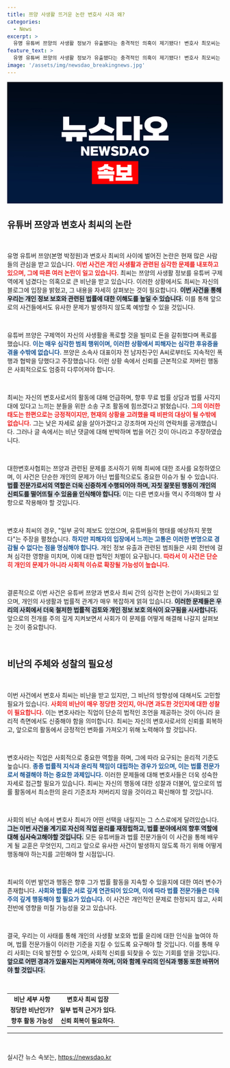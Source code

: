 ```yaml
---
title: 쯔양 사생활 뜨거운 논란 변호사 사과 왜?
categories:
  - News
excerpt: >
  유명 유튜버 쯔양의 사생활 정보가 유출됐다는 충격적인 의혹이 제기됐다! 변호사 최모씨는 갈취 혐의에 대한 해명글을 발표하며 논란에 휘말렸다. 과연 진실은 무엇일까? 클릭해 더 알아보세요!
feature_text: >
  유명 유튜버 쯔양의 사생활 정보가 유출됐다는 충격적인 의혹이 제기됐다! 변호사 최모씨는 갈취 혐의에 대한 해명글을 발표하며 논란에 휘말렸다. 과연 진실은 무엇일까? 클릭해 더 알아보세요!
image: '/assets/img/newsdao_breakingnews.jpg'
---
```


<p><img src="/assets/img/newsdao_breakingnews.jpg" alt="pcversion 속보" /></p>

<h2 data-ke-size="size26">유튜버 쯔양과 변호사 최씨의 논란</h2>

<p data-ke-size="size16">&nbsp;</p>

<p>유명 유튜버 쯔양(본명 박정원)과 변호사 최씨의 사이에 벌어진 논란은 현재 많은 사람들의 관심을 받고 있습니다. <b><span style="color: #ee2323;">이번 사건은 개인 사생활과 관련된 심각한 문제를 내포하고 있으며, 그에 따른 여러 논란이 일고 있습니다.</span></b> 최씨는 쯔양의 사생활 정보를 유튜버 구제역에게 넘겼다는 의혹으로 큰 비난을 받고 있습니다. 이러한 상황에서도 최씨는 자신의 블로그에 입장을 밝혔고, 그 내용을 자세히 살펴보는 것이 필요합니다. <b><span style="background-color: #21538527;">이번 사건을 통해 우리는 개인 정보 보호와 관련된 법률에 대한 이해도를 높일 수 있습니다.</span></b> 이를 통해 앞으로의 사건들에서도 유사한 문제가 발생하지 않도록 예방할 수 있을 것입니다.</p>

<p data-ke-size="size16">&nbsp;</p>

<p>유튜버 쯔양은 구제역이 자신의 사생활을 폭로할 것을 빌미로 돈을 갈취했다며 폭로를 했습니다. <b><span style="color: #1a5490;">이는 매우 심각한 범죄 행위이며, 이러한 상황에서 피해자는 심각한 후유증을 겪을 수밖에 없습니다.</span></b> 쯔양은 소속사 대표이자 전 남자친구인 A씨로부터도 지속적인 폭행과 협박을 당했다고 주장했습니다. 이런 상황 속에서 신뢰를 근본적으로 저버린 행동은 사회적으로도 엄중히 다루어져야 합니다.</p>

<p data-ke-size="size16">&nbsp;</p>

<p>최씨는 자신의 변호사로서의 활동에 대해 언급하며, 향후 무료 법률 상담과 법률 사각지대에 있다고 느끼는 분들을 위한 소송 구조 활동에 힘쓰겠다고 밝혔습니다. <b><span style="color: #ee2323;">그의 이러한 태도는 한편으로는 긍정적이지만, 현재의 상황을 고려했을 때 비판의 대상이 될 수밖에 없습니다.</span></b> 그는 낮은 자세로 삶을 살아가겠다고 강조하며 자신의 연락처를 공개했습니다. 그러나 글 속에서는 비난 댓글에 대해 반박하며 법을 어긴 것이 아니라고 주장하였습니다.</p>

<p data-ke-size="size16">&nbsp;</p>

<p>대한변호사협회는 쯔양과 관련된 문제를 조사하기 위해 최씨에 대한 조사를 요청하였으며, 이 사건은 단순한 개인의 문제가 아닌 법률적으로도 중요한 이슈가 될 수 있습니다. <b><span style="background-color: #21538527;">법률 전문가로서의 역할은 더욱 신중하게 수행되어야 하며, 자칫 잘못된 행동이 개인의 신뢰도를 떨어뜨릴 수 있음을 인식해야 합니다.</span></b> 이는 다른 변호사들 역시 주의해야 할 사항으로 작용해야 할 것입니다.</p>

<p data-ke-size="size16">&nbsp;</p>

<p>변호사 최씨의 경우, "일부 공익 제보도 있었으며, 유튜버들의 행태를 예상하지 못했다"는 주장을 펼쳤습니다. <b><span style="color: #1a5490;">하지만 피해자의 입장에서 느끼는 고통은 이러한 변명으로 경감될 수 없다는 점을 명심해야 합니다.</span></b> 개인 정보 유출과 관련된 범죄들은 사회 전반에 걸쳐 심각한 영향을 미치며, 이에 대한 법적인 처벌이 요구됩니다. <b><span style="color: #ee2323;">따라서 이 사건은 단순히 개인의 문제가 아니라 사회적 이슈로 확장될 가능성이 높습니다.</span></b></p>

<p data-ke-size="size16">&nbsp;</p>

<p>결론적으로 이번 사건은 유튜버 쯔양과 변호사 최씨 간의 심각한 논란이 가시화되고 있으며, 개인의 사생활과 법률적 관계가 매우 복잡하게 얽혀 있습니다. <b><span style="background-color: #21538527;">이러한 문제들은 우리의 사회에서 더욱 철저한 법률적 검토와 개인 정보 보호 의식이 요구됨을 시사합니다.</span></b> 앞으로의 전개를 주의 깊게 지켜보면서 사회가 이 문제를 어떻게 해결해 나갈지 살펴보는 것이 중요합니다.</p>

<p data-ke-size="size16">&nbsp;</p> 

<h2 data-ke-size="size26">비난의 주체와 성찰의 필요성</h2>

<p data-ke-size="size16">&nbsp;</p>

<p>이번 사건에서 변호사 최씨는 비난을 받고 있지만, 그 비난의 방향성에 대해서도 고민할 필요가 있습니다. <b><span style="color: #ee2323;">사회의 비난이 매우 정당한 것인지, 아니면 과도한 것인지에 대한 성찰이 필요합니다.</span></b> 이는 변호사라는 직업이 단순히 법적인 조언을 제공하는 것이 아니라 윤리적 측면에서도 신중해야 함을 의미합니다. 최씨는 자신의 변호사로서의 신뢰를 회복하고, 앞으로의 활동에서 긍정적인 변화를 가져오기 위해 노력해야 할 것입니다.</p>

<p data-ke-size="size16">&nbsp;</p>

<p>변호사라는 직업은 사회적으로 중요한 역할을 하며, 그에 따라 요구되는 윤리적 기준도 높습니다. <b><span style="color: #1a5490;">종종 법률적 지식과 윤리적 책임이 대립하는 경우가 있으며, 이는 법률 전문가로서 해결해야 하는 중요한 과제입니다.</span></b> 이러한 문제들에 대해 변호사들은 더욱 성숙한 자세로 접근할 필요가 있습니다. 최씨는 자신의 행동에 대한 성찰과 더불어, 앞으로의 법률 활동에서 최소한의 윤리 기준조차 저버리지 않을 것이라고 확신해야 할 것입니다.</p>

<p data-ke-size="size16">&nbsp;</p>

<p>사회의 비난 속에서 변호사 최씨가 어떤 선택을 내릴지는 그 스스로에게 달려있습니다. <b><span style="background-color: #21538527;">그는 이번 사건을 계기로 자신의 직업 윤리를 재정립하고, 법률 분야에서의 향후 역할에 대해 심사숙고해야할 것입니다.</span></b> 모든 유튜버들과 법률 전문가들이 이 사건을 통해 배우게 될 교훈은 무엇인지, 그리고 앞으로 유사한 사건이 발생하지 않도록 하기 위해 어떻게 행동해야 하는지를 고민해야 할 시점입니다.</p>

<p data-ke-size="size16">&nbsp;</p>

<p>최씨의 이번 발언과 행동은 향후 그가 법률 활동을 지속할 수 있을지에 대한 여러 변수가 존재합니다. <b><span style="color: #1a5490;">사회와 법률은 서로 깊게 연관되어 있으며, 이에 따라 법률 전문가들은 더욱 주의 깊게 행동해야 할 필요가 있습니다.</span></b> 이 사건은 개인적인 문제로 한정되지 않고, 사회 전반에 영향을 미칠 가능성을 갖고 있습니다.</p>

<p data-ke-size="size16">&nbsp;</p>

<p>결국, 우리는 이 사태를 통해 개인의 사생활 보호와 법률 윤리에 대한 인식을 높여야 하며, 법률 전문가들이 이러한 기준을 지킬 수 있도록 요구해야 할 것입니다. 이를 통해 우리 사회는 더욱 발전할 수 있으며, 사회적 신뢰를 되찾을 수 있는 기회를 얻을 것입니다. <b><span style="background-color: #21538527;">앞으로 어떤 경과가 있을지는 지켜봐야 하며, 이와 함께 우리의 인식과 행동 또한 바뀌어야 할 것입니다.</span></b></p>

<p data-ke-size="size16">&nbsp;</p> 

<table style="width: 100%; border-collapse: collapse;">
    <tr>
        <td style="text-align: center; height: 17px;"><b>비난 세부 사항</b></td>
        <td style="text-align: center; height: 17px;"><b>변호사 최씨 입장</b></td>
    </tr>
    <tr>
        <td style="text-align: center; height: 17px;"><b>정당한 비난인가?</b></td>
        <td style="text-align: center; height: 17px;"><b>일부 법적 근거가 있다.</b></td>
    </tr>
    <tr>
        <td style="text-align: center; height: 17px;"><b>향후 활동 가능성</b></td>
        <td style="text-align: center; height: 17px;"><b>신뢰 회복이 필요하다.</b></td>
    </tr>
</table>

<hr />

<p data-ke-size="size16">&nbsp;</p>
실시간 뉴스 속보는, <a href="https://newsdao.kr" rel="dofollow">https://newsdao.kr</a>


